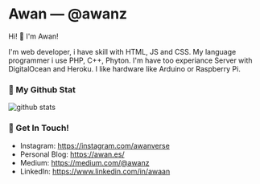 # Awan &mdash; @awanz

Hi! 👋 I'm Awan!

I'm web developer, i have skill with HTML, JS and CSS. My language programmer i use PHP, C++, Phyton. I'm have too experiance Server with DigitalOcean and Heroku. I like hardware like Arduino or Raspberry Pi.

### 🌱 My Github Stat
![github stats](https://github-readme-stats.vercel.app/api?username=awanz&show_icons=true)

### 📮 Get In Touch!
- Instagram: https://instagram.com/awanverse
- Personal Blog: https://awan.es/
- Medium: https://medium.com/@awanz
- LinkedIn: https://www.linkedin.com/in/awaan
